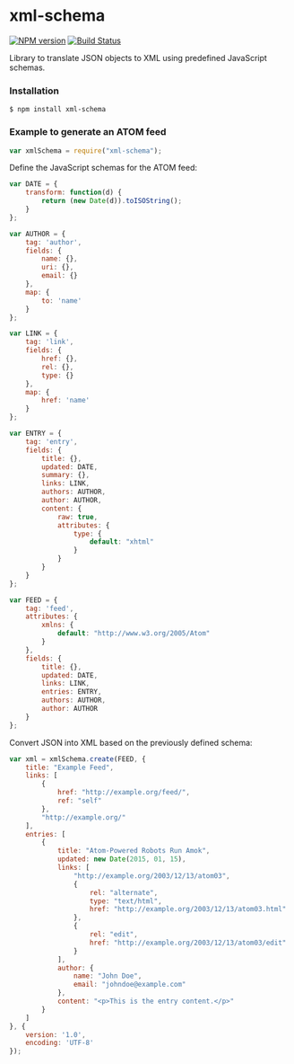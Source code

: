 # xml-schema

[![NPM version](https://badge.fury.io/js/xml-schema.svg)](http://badge.fury.io/js/xml-schema)
[![Build Status](https://travis-ci.org/SamyPesse/xml-schema.png?branch=master)](https://travis-ci.org/SamyPesse/xml-schema)

Library to translate JSON objects to XML using predefined JavaScript schemas.

### Installation

```
$ npm install xml-schema
```

### Example to generate an ATOM feed

```js
var xmlSchema = require("xml-schema");
```

Define the JavaScript schemas for the ATOM feed:

```js
var DATE = {
    transform: function(d) {
        return (new Date(d)).toISOString();
    }
};

var AUTHOR = {
    tag: 'author',
    fields: {
        name: {},
        uri: {},
        email: {}
    },
    map: {
        to: 'name'
    }
};

var LINK = {
    tag: 'link',
    fields: {
        href: {},
        rel: {},
        type: {}
    },
    map: {
        href: 'name'
    }
};

var ENTRY = {
    tag: 'entry',
    fields: {
        title: {},
        updated: DATE,
        summary: {},
        links: LINK,
        authors: AUTHOR,
        author: AUTHOR,
        content: {
            raw: true,
            attributes: {
                type: {
                    default: "xhtml"
                }
            }
        }
    }
};

var FEED = {
    tag: 'feed',
    attributes: {
        xmlns: {
            default: "http://www.w3.org/2005/Atom"
        }
    },
    fields: {
        title: {},
        updated: DATE,
        links: LINK,
        entries: ENTRY,
        authors: AUTHOR,
        author: AUTHOR
    }
};
```

Convert JSON into XML based on the previously defined schema:

```js
var xml = xmlSchema.create(FEED, {
    title: "Example Feed",
    links: [
        {
            href: "http://example.org/feed/",
            ref: "self"
        },
        "http://example.org/"
    ],
    entries: [
        {
            title: "Atom-Powered Robots Run Amok",
            updated: new Date(2015, 01, 15),
            links: [
                "http://example.org/2003/12/13/atom03",
                {
                    rel: "alternate",
                    type: "text/html",
                    href: "http://example.org/2003/12/13/atom03.html"
                },
                {
                    rel: "edit",
                    href: "http://example.org/2003/12/13/atom03/edit"
                }
            ],
            author: {
                name: "John Doe",
                email: "johndoe@example.com"
            },
            content: "<p>This is the entry content.</p>"
        }
    ]
}, {
    version: '1.0',
    encoding: 'UTF-8'
});
```


